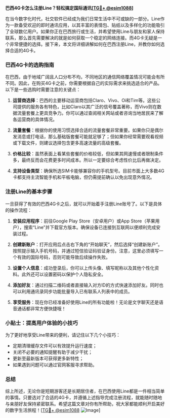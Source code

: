 **巴西4G卡怎么注册Line？轻松搞定国际通讯[[TG💪+ @esim1088](https://t.me/s/esim1088)]**

在当今数字化时代，社交软件已经成为我们日常生活中不可或缺的一部分。Line作为一款备受欢迎的即时通讯应用，以其丰富的表情包、贴纸以及多样化的功能吸引了全球数亿用户。如果你正在巴西旅行或生活，并希望使用Line与朋友和家人保持联系，那么首先需要解决的就是如何获取一个稳定的网络连接。而4G卡无疑是一个非常便捷的选择。接下来，本文将详细讲解如何在巴西注册Line，并教你如何选择合适的4G卡。

### 巴西4G卡的选购指南

在巴西，由于地域广阔且人口分布不均，不同地区的通信网络覆盖情况可能会有所不同。因此，在购买4G卡之前，你需要根据自己的实际需求来挑选适合的产品。以下是一些选购时需要注意的关键点：

1. **运营商选择**：巴西的主要移动运营商包括Claro、Vivo、Oi和Tim等。这些公司提供的服务各有特色，比如Claro以其广泛的信号覆盖著称，而Vivo则在数据流量套餐上更具竞争力。你可以通过查阅相关网站或者咨询当地居民来了解各运营商的具体情况。

2. **流量套餐**：根据你的使用习惯选择合适的流量套餐非常重要。如果你只是偶尔发消息或打电话，那么基础版套餐可能就足够了；但如果你经常需要观看视频或下载文件，则建议选择包含更多高速流量的高级套餐。

3. **价格比较**：虽然表面上看某些套餐的价格较低，但如果其网速慢或者限制条件多，最终反而会花费更多时间成本。所以一定要综合考虑性价比后再做决定。

4. **支持设备类型**：确保所选SIM卡能够兼容你的手机型号。目前市面上大多数4G卡都支持主流智能手机和平板电脑，但仍需提前确认以免出现意外情况。

### 注册Line的基本步骤

一旦获得了有效的巴西4G卡之后，就可以开始着手注册Line账号了。以下是具体的操作流程：

1. **安装应用程序**：前往Google Play Store（安卓用户）或App Store（苹果用户），搜索“Line”并下载官方版本。确保设备已连接到互联网以便顺利完成安装过程。

2. **创建新账户**：打开应用后点击右下角的“开始聊天”，然后选择“创建新账户”。按照提示输入手机号码，并通过短信验证码验证身份。注意，这里必须填写一个有效的国际号码，否则可能导致后续操作失败。

3. **设置个人信息**：成功登录后，你可以上传头像、填写昵称以及其他个性化资料。此外还可以设置密码以保护个人隐私安全。

4. **添加好友**：通过扫描二维码或者直接输入对方ID的方式快速添加好友。同时也可以利用通讯录同步功能批量导入已有联系人列表中的成员。

5. **享受服务**：现在你已经准备好使用Line的所有功能啦！无论是文字聊天还是语音通话都非常方便快捷哦！

### 小贴士：提高用户体验的小技巧

为了更好地享受Line带来的便利，请记住以下几个小技巧：

- 定期清理缓存文件可以有效提升运行速度；
- 关闭不必要的通知提醒有助于减少干扰；
- 更新至最新版本可获得更多新特性；
- 如果遇到问题可以通过官网客服寻求帮助。

### 总结

综上所述，无论你是短期游客还是长期居住者，在巴西使用Line都是一件相当简单的事情。只要选对了合适的4G卡，并遵循上述指导完成注册流程，就能随时随地与亲朋好友保持紧密联系。希望这篇文章对你有所帮助，祝大家都能顺利开启美好的数字生活旅程！[[TG💪+ @esim1088](https://t.me/s/esim1088) ![Image](https://i.postimg.cc/4NQfJmqS/Snipaste-2025-05-13-00-14-12.png)]